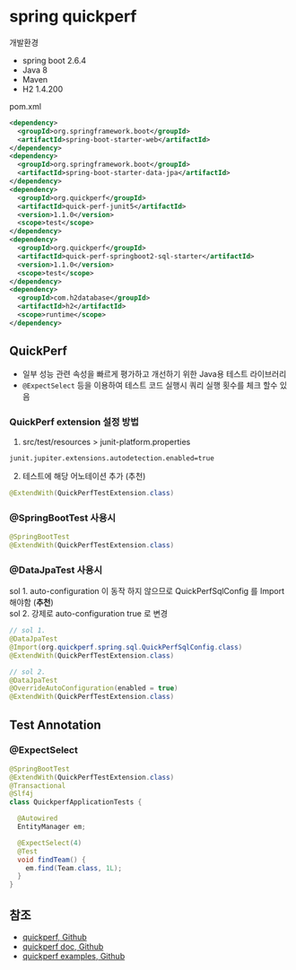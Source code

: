 # spring quickperf

개발환경
- spring boot 2.6.4
- Java 8
- Maven
- H2 1.4.200

pom.xml
```xml
<dependency>
  <groupId>org.springframework.boot</groupId>
  <artifactId>spring-boot-starter-web</artifactId>
</dependency>
<dependency>
  <groupId>org.springframework.boot</groupId>
  <artifactId>spring-boot-starter-data-jpa</artifactId>
</dependency>
<dependency>
  <groupId>org.quickperf</groupId>
  <artifactId>quick-perf-junit5</artifactId>
  <version>1.1.0</version>
  <scope>test</scope>
</dependency>
<dependency>
  <groupId>org.quickperf</groupId>
  <artifactId>quick-perf-springboot2-sql-starter</artifactId>
  <version>1.1.0</version>
  <scope>test</scope>
</dependency>
<dependency>
  <groupId>com.h2database</groupId>
  <artifactId>h2</artifactId>
  <scope>runtime</scope>
</dependency>
```

## QuickPerf
- 일부 성능 관련 속성을 빠르게 평가하고 개선하기 위한 Java용 테스트 라이브러리
- `@ExpectSelect` 등을 이용하여 테스트 코드 실행시 쿼리 실행 횟수를 체크 할수 있음

### QuickPerf extension 설정 방법

1. src/test/resources > junit-platform.properties
```properties
junit.jupiter.extensions.autodetection.enabled=true
```
2. 테스트에 해당 어노테이션 추가 (추천)
```java
@ExtendWith(QuickPerfTestExtension.class)
```

### @SpringBootTest 사용시
```java
@SpringBootTest
@ExtendWith(QuickPerfTestExtension.class)
```

### @DataJpaTest 사용시
sol 1. auto-configuration 이 동작 하지 않으므로 QuickPerfSqlConfig 를 Import 해야함 (**추천**)  
sol 2. 강제로 auto-configuration true 로 변경

```java
// sol 1.
@DataJpaTest
@Import(org.quickperf.spring.sql.QuickPerfSqlConfig.class)
@ExtendWith(QuickPerfTestExtension.class)

// sol 2.
@DataJpaTest
@OverrideAutoConfiguration(enabled = true)
@ExtendWith(QuickPerfTestExtension.class)
```

## Test Annotation

### @ExpectSelect
```java
@SpringBootTest
@ExtendWith(QuickPerfTestExtension.class)
@Transactional
@Slf4j
class QuickperfApplicationTests {

  @Autowired
  EntityManager em;

  @ExpectSelect(4)
  @Test
  void findTeam() {
    em.find(Team.class, 1L);
  }
}
```

## 참조
- [quickperf, Github](https://github.com/quick-perf/quickperf)
- [quickperf doc, Github](https://github.com/quick-perf/doc/wiki/Spring)
- [quickperf examples, Github](https://github.com/quick-perf/quickperf-examples)
